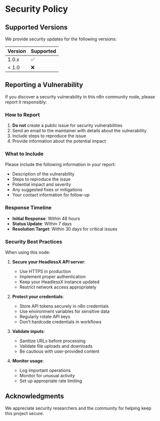 # Security Policy

## Supported Versions

We provide security updates for the following versions:

| Version | Supported          |
| ------- | ------------------ |
| 1.0.x   | :white_check_mark: |
| < 1.0   | :x:                |

## Reporting a Vulnerability

If you discover a security vulnerability in this n8n community node, please report it responsibly:

### How to Report

1. **Do not** create a public issue for security vulnerabilities
2. Send an email to the maintainer with details about the vulnerability
3. Include steps to reproduce the issue
4. Provide information about the potential impact

### What to Include

Please include the following information in your report:

- Description of the vulnerability
- Steps to reproduce the issue
- Potential impact and severity
- Any suggested fixes or mitigations
- Your contact information for follow-up

### Response Timeline

- **Initial Response**: Within 48 hours
- **Status Update**: Within 7 days
- **Resolution Target**: Within 30 days for critical issues

### Security Best Practices

When using this node:

1. **Secure your HeadlessX API server**:
   - Use HTTPS in production
   - Implement proper authentication
   - Keep your HeadlessX instance updated
   - Restrict network access appropriately

2. **Protect your credentials**:
   - Store API tokens securely in n8n credentials
   - Use environment variables for sensitive data
   - Regularly rotate API keys
   - Don't hardcode credentials in workflows

3. **Validate inputs**:
   - Sanitize URLs before processing
   - Validate file uploads and downloads
   - Be cautious with user-provided content

4. **Monitor usage**:
   - Log important operations
   - Monitor for unusual activity
   - Set up appropriate rate limiting

## Acknowledgments

We appreciate security researchers and the community for helping keep this project secure.
